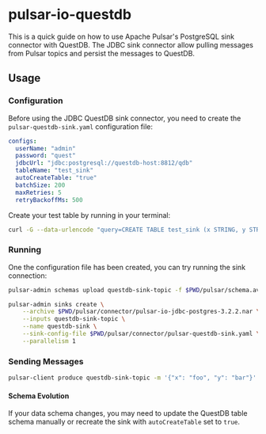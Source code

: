 # pulsar-io-questdb

This is a quick guide on how to use Apache Pulsar's PostgreSQL sink connector with QuestDB. The JDBC sink connector allow pulling messages from Pulsar topics and persist the messages to QuestDB.

## Usage

### Configuration

Before using the JDBC QuestDB sink connector, you need to create the `pulsar-questdb-sink.yaml` configuration file:

```yaml
configs:
  userName: "admin"
  password: "quest"
  jdbcUrl: "jdbc:postgresql://questdb-host:8812/qdb"
  tableName: "test_sink"
  autoCreateTable: "true"
  batchSize: 200
  maxRetries: 5
  retryBackoffMs: 500
```

Create your test table by running in your terminal:

```bash
curl -G --data-urlencode "query=CREATE TABLE test_sink (x STRING, y STRING);" http:///127.0.0.1:8812/qdb
```

### Running

One the configuration file has been created, you can try running the sink connection:

```bash
pulsar-admin schemas upload questdb-sink-topic -f $PWD/pulsar/schema.avsc

pulsar-admin sinks create \
    --archive $PWD/pulsar/connector/pulsar-io-jdbc-postgres-3.2.2.nar \
    --inputs questdb-sink-topic \
    --name questdb-sink \
    --sink-config-file $PWD/pulsar/connector/pulsar-questdb-sink.yaml \
    --parallelism 1
```

### Sending Messages
```bash
pulsar-client produce questdb-sink-topic -m '{"x": "foo", "y": "bar"}' -s "\n" -n 100
```

#### Schema Evolution

If your data schema changes, you may need to update the QuestDB table schema manually or recreate the sink with `autoCreateTable` set to `true`.
